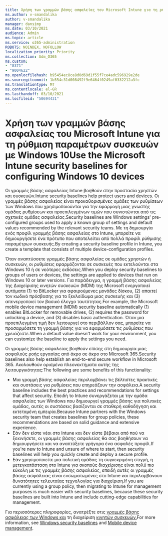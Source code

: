 ```yaml
---
title: Χρήση των γραμμών βάσης ασφαλείας του Microsoft Intune για τη ρύθμιση παραμέτρων συσκευών με Windows 10
ms.author: v-smandalika
author: v-smandalika
manager: dansimp
ms.date: 03/10/2021
audience: Admin
ms.topic: article
ms.service: o365-administration
ROBOTS: NOINDEX, NOFOLLOW
localization_priority: Priority
ms.collection: Adm_O365
ms.custom:
- "8371"
- "9004622"
ms.openlocfilehash: b95454ec8ce8d0d69d1f55f7ce4adc596929e2de
ms.sourcegitcommit: 1b554c31d008492f9e6464f0249af0332212a3fc
ms.translationtype: MT
ms.contentlocale: el-GR
ms.lasthandoff: 03/10/2021
ms.locfileid: "50694431"
---
```

# <a name="use-the-microsoft-intune-security-baselines-for-configuring-windows-10-devices"></a><span data-ttu-id="86b1a-102">Χρήση των γραμμών βάσης ασφαλείας του Microsoft Intune για τη ρύθμιση παραμέτρων συσκευών με Windows 10</span><span class="sxs-lookup"><span data-stu-id="86b1a-102">Use the Microsoft Intune security baselines for configuring Windows 10 devices</span></span>

<span data-ttu-id="86b1a-103">Οι γραμμές βάσης ασφαλείας Intune βοηθούν στην προστασία χρηστών και συσκευών.</span><span class="sxs-lookup"><span data-stu-id="86b1a-103">Intune security baselines help protect users and devices.</span></span> <span data-ttu-id="86b1a-104">Οι γραμμές βάσης ασφαλείας είναι προκαθορισμένες ομάδες των ρυθμίσεων των Windows που χρησιμοποιούνται για την εφαρμογή μιας γνωστής ομάδας ρυθμίσεων και προεπιλεγμένων τιμών που συνιστώνται από τις σχετικές ομάδες ασφαλείας.</span><span class="sxs-lookup"><span data-stu-id="86b1a-104">Security baselines are Windows settings' pre-configured groups used to apply a known group of settings and default values recommended by the relevant security teams.</span></span> <span data-ttu-id="86b1a-105">Με τη δημιουργία ενός προφίλ γραμμής βάσης ασφαλείας στο Intune, μπορείτε να δημιουργήσετε ένα πρότυπο που αποτελείται από πολλά προφίλ ρύθμισης παραμέτρων συσκευής.</span><span class="sxs-lookup"><span data-stu-id="86b1a-105">By creating a security baseline profile in Intune, you create a template that consists of multiple device-configuration profiles.</span></span>

<span data-ttu-id="86b1a-106">Όταν αναπτύσσετε γραμμές βάσης ασφαλείας σε ομάδες χρηστών ή συσκευών, οι ρυθμίσεις εφαρμόζονται σε συσκευές που εκτελούνται στα Windows 10 ή σε νεότερες εκδόσεις.</span><span class="sxs-lookup"><span data-stu-id="86b1a-106">When you deploy security baselines to groups of users or devices, the settings are applied to devices that run on Windows 10 or later versions.</span></span> <span data-ttu-id="86b1a-107">Για παράδειγμα, η γραμμή βάσης ασφαλείας της Διαχείρισης κινητών συσκευών (MDM) της Microsoft ενεργοποιεί αυτόματα (1) το BitLocker για αφαιρούμενες μονάδες δίσκου, (2) απαιτεί τον κωδικό πρόσβασης για το ξεκλείδωμα μιας συσκευής και (3) απενεργοποιεί τον βασικό έλεγχο ταυτότητας.</span><span class="sxs-lookup"><span data-stu-id="86b1a-107">For example, the Microsoft mobile device management (MDM) security baseline automatically (1) enables BitLocker for removable drives, (2) requires the password for unlocking a device, and (3) disables basic authentication.</span></span> <span data-ttu-id="86b1a-108">Όταν μια προεπιλεγμένη τιμή δεν λειτουργεί στο περιβάλλον σας, μπορείτε να προσαρμόσετε τη γραμμή βάσης για να εφαρμόσετε τις ρυθμίσεις που χρειάζεστε.</span><span class="sxs-lookup"><span data-stu-id="86b1a-108">When a default value doesn't work for your environment, you can customize the baseline to apply the settings you need.</span></span>

<span data-ttu-id="86b1a-109">Οι γραμμές βάσης ασφαλείας βοηθούν επίσης στη δημιουργία μιας ασφαλούς ροής εργασίας από άκρο σε άκρο στο Microsoft 365.</span><span class="sxs-lookup"><span data-stu-id="86b1a-109">Security baselines also help establish an end-to-end secure workflow in Microsoft 365.</span></span> <span data-ttu-id="86b1a-110">Ακολουθούν ορισμένα πλεονεκτήματα αυτής της λειτουργικότητας:</span><span class="sxs-lookup"><span data-stu-id="86b1a-110">The following are some benefits of this functionality:</span></span>
- <span data-ttu-id="86b1a-111">Μια γραμμή βάσης ασφαλείας περιλαμβάνει τις βέλτιστες πρακτικές και συστάσεις για ρυθμίσεις που επηρεάζουν την ασφάλεια.</span><span class="sxs-lookup"><span data-stu-id="86b1a-111">A security baseline includes the best practices and recommendations for settings that affect security.</span></span> <span data-ttu-id="86b1a-112">Επειδή το Intune συνεργάζεται με την ομάδα ασφαλείας των Windows που δημιουργεί γραμμές βάσης για πολιτικές ομάδας, αυτές οι συστάσεις βασίζονται σε σταθερή καθοδήγηση και εκτεταμένη εμπειρία.</span><span class="sxs-lookup"><span data-stu-id="86b1a-112">Because Intune partners with the Windows security team that creates baselines for group policies, these recommendations are based on solid guidance and extensive experience.</span></span>
- <span data-ttu-id="86b1a-113">Εάν δεν είστε νέοι στο Intune και δεν είστε βέβαιοι από πού να ξεκινήσετε, οι γραμμές βάσης ασφαλείας θα σας βοηθήσουν να δημιουργήσετε και να αναπτύξετε γρήγορα ένα ασφαλές προφίλ.</span><span class="sxs-lookup"><span data-stu-id="86b1a-113">If you're new to Intune and unsure of where to start, then security baselines will help you quickly create and deploy a secure profile.</span></span>
- <span data-ttu-id="86b1a-114">Εάν χρησιμοποιείτε μια πολιτική ομάδας τη συγκεκριμένη στιγμή, η μετεγκατάσταση στο Intune για σκοπούς διαχείρισης είναι πολύ πιο εύκολη με τις γραμμές βάσης ασφαλείας, επειδή αυτές οι γραμμές βάσης ασφάλειας είναι ενσωματωμένες στο Intune και περιλαμβάνουν δυνατότητες τελευταίας τεχνολογίας για διαχείριση.</span><span class="sxs-lookup"><span data-stu-id="86b1a-114">If you are currently using a group policy, then migrating to Intune for management purposes is much easier with security baselines, because these security baselines are built into Intune and include cutting-edge capabilities for management.</span></span>

<span data-ttu-id="86b1a-115">Για περισσότερες πληροφορίες, ανατρέξτε στις [γραμμές βάσης ασφάλειας των Windows και](https://docs.microsoft.com/windows/security/threat-protection/windows-security-baselines) τη διαχείριση [κινητών συσκευών.](https://docs.microsoft.com/windows/client-management/mdm/)</span><span class="sxs-lookup"><span data-stu-id="86b1a-115">For more information, see [Windows security baselines](https://docs.microsoft.com/windows/security/threat-protection/windows-security-baselines) and [Mobile device management](https://docs.microsoft.com/windows/client-management/mdm/).</span></span>
